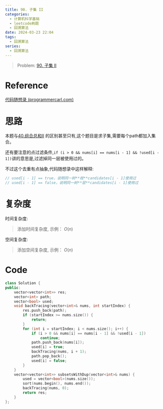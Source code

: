 ```yaml
---
title: 90. 子集 II
categories:
  - 计算机科学基础
  - leetcode刷题
  - 回溯算法
date: 2024-03-23 22:04
tags:
  - 回溯算法
series:
  - 回溯算法
---
```


> Problem: [90. 子集 II](https://leetcode.cn/problems/subsets-ii/description/)

# Reference

[代码随想录 (programmercarl.com)](https://www.programmercarl.com/0090.%E5%AD%90%E9%9B%86II.html)

# 思路

本题与[40.组合总和II](https://www.programmercarl.com/0040.%E7%BB%84%E5%90%88%E6%80%BB%E5%92%8CII.html#%E6%80%9D%E8%B7%AF)
的区别甚至只有,这个题目是求子集,需要每个path都加入集合。

还有要注意的点过滤条件,`if (i > 0 && nums[i] == nums[i - 1] && !used[i - 1])`讲的意思是,过滤掉同一层被使用过的。

不过这个去重有点抽象,代码随想录中这样解释:

```C++
// used[i - 1] == true，说明同一树**枝**candidates[i - 1]使用过
// used[i - 1] == false，说明同一树**层**candidates[i - 1]使用过
```


# 复杂度

时间复杂度:
> 添加时间复杂度, 示例： $O(n)$

空间复杂度:
> 添加空间复杂度, 示例： $O(n)$



# Code
```C++ []
class Solution {
public:
    vector<vector<int>> res;
    vector<int> path;
    vector<bool> used;
    void backTracing(vector<int>& nums, int startIndex) {
        res.push_back(path);
        if (startIndex >= nums.size()) {
            return;
        }
        for (int i = startIndex; i < nums.size(); i++) {
            if (i > 0 && nums[i] == nums[i - 1] && !used[i - 1])
                continue;
            path.push_back(nums[i]);
            used[i] = true;
            backTracing(nums, i + 1);
            path.pop_back();
            used[i] = false;
        }
    }
    vector<vector<int>> subsetsWithDup(vector<int>& nums) {
        used = vector<bool>(nums.size());
        sort(nums.begin(), nums.end());
        backTracing(nums, 0);
        return res;
    }
};
```
  
